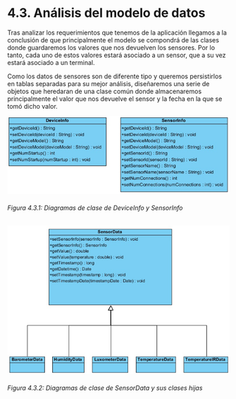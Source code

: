 # 4.3. Análisis del modelo de datos

Tras analizar los requerimientos que tenemos de la aplicación llegamos a la conclusión de que principalmente el modelo se compondrá de las clases donde guardaremos los valores que nos devuelven los sensores. Por lo tanto, cada uno de estos valores estará asociado a un sensor, que a su vez estará asociado a un terminal. 

Como los datos de sensores son de diferente tipo y queremos persistirlos en tablas separadas para su mejor análisis, diseñaremos una serie de objetos que heredaran de una clase común donde almacenaremos principalmente el valor que nos devuelve el sensor y la fecha en la que se tomó dicho valor.

![](./imagenes/diagrama_clase_deviceinfo_sensorinfo.jpg)
###### *Figura 4.3.1: Diagramas de clase de DeviceInfo y SensorInfo*


![Figura 2](./imagenes/diagrama_clase_sensordata.jpg)
###### *Figura 4.3.2: Diagramas de clase de SensorData y sus clases hijas*